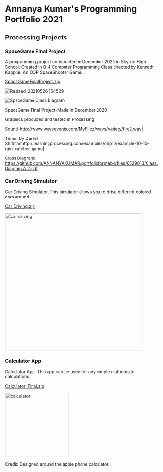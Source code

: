 # Annanya Kumar's Programming Portfolio 2021

## Processing Projects 

### SpaceGame Final Project



A programming project constructed in December 2020 in Skyline High School. Created in B-4 Computer Programming Class directed by Kenneth Kapptie. An OOP SpaceShooter Game.

[SpaceGameFinalProject.zip](https://github.com/ANNANYAKUMAR/portfolioformeb4/files/6588476/SpaceGameFinalProject.zip)


![Resized_20210526_154529](https://user-images.githubusercontent.com/70349676/119735709-fce1c580-be39-11eb-8572-5937f50a9729.jpeg)

![SpaceGame Class Diagram](https://user-images.githubusercontent.com/70349676/120361845-96d8c080-c2c7-11eb-9bda-fa6acfbac171.png)

SpaceGame Final Project-Made in December 2020

Graphics produced and tested in Processing 

Sound-http://www.waveevents.com/MyFilez/wavs/variety/fire2.wav|

Timer: By Daniel Shifmanhttp://learningprocessing.com/examples/chp10/example-10-10-rain-catcher-game| 


Class Diagram: https://github.com/ANNANYAKUMAR/portfolioformeb4/files/6529613/Class.Diagram.A.2.pdf



### Car Driving Simulator

Car Driving Simulator. This simulator allows you to drive different colored cars around. 


[Car Driving.zip](https://github.com/ANNANYAKUMAR/portfolioformeb4/files/6593315/Car.Driving.zip)



<img width="452" alt="car driving" src="https://user-images.githubusercontent.com/70349676/120686630-6d9e6880-c45e-11eb-8367-cab814986953.png">



### Calculator App


Calculator App. This app can be used for any simple mathematic calculations. 


[Calculator_Final.zip](https://github.com/ANNANYAKUMAR/portfolioformeb4/files/6593359/Calculator_Final.zip)


<img width="211" alt="calculator" src="https://user-images.githubusercontent.com/70349676/120687772-93783d00-c45f-11eb-80e5-e6f6cc418de5.png">

Credit: Designed around the apple phone calculator.






